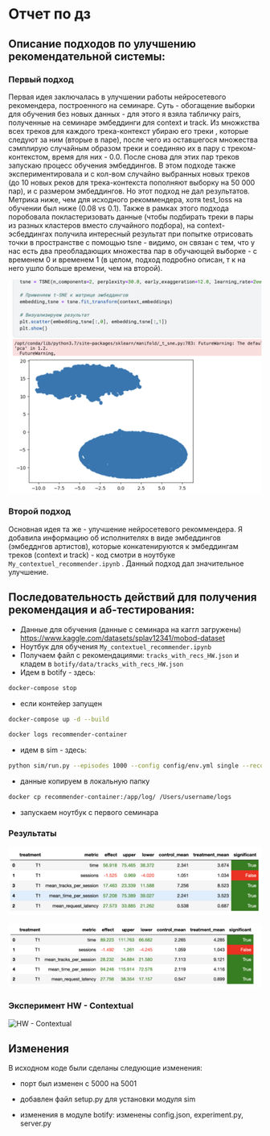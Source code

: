 # Отчет по дз

## Описание подходов по улучшению рекомендательной системы:

### Первый подход
Первая идея заключалась в улучшении работы нейросетевого рекомендера, построенного на семинаре. Суть - обогащение выборки для обучения без новых данных - для этого я взяла табличку pairs, полученные на семинаре эмбеддинги для context и track. Из множкства всех треков для каждого трека-контекст убираю его треки , которые следуют за ним (вторые в паре), после чего из оставшегося множества сэмплирую случайным образом треки и соединяю их в пару с треком-контекстом, время для них - 0.0. После снова для этих пар треков запускаю процесс обучения эмбеддингов. В этом подходе также экспериментировала и с кол-вом случайно выбранных новых треков (до 10 новых реков для трека-контекста пополняют выборку на 50 000 пар), и с размером эмбеддингов. Но этот подход не дал результатов. Метрика ниже, чем для исходного рекоммендера, хотя test_loss на обучении был ниже (0.08 vs 0.1). Также в рамках этого подхода поробовала покластеризовать данные (чтобы подбирать треки в пары из разных кластеров вместо случайного подбора), на context-эсбеддингах получила интересный результат при попытке отрисовать точки в пространстве с помощью tsne  - видимо, он связан с тем, что у нас есть два преобладающих множества пар в обучающей выборке - с временем 0 и временем 1 (в целом, подход подробно описан, т к на него ушло больше времени, чем на второй).

![tsne](https://github.com/IrinaPugaeva/MADE_recsys/blob/master/3.png)

### Второй подход
Основная идея та же - улучшение нейросетевого рекоммендера. Я добавила информацию об исполнителях в виде эмбеддингов (эмбедднгов артистов), которые конкатенируются к эмбеддингам треков (context и track) - код смотри в ноутбуке `My_contextuel_recommender.ipynb` . Данный подход дал значительное улучшение.

## Последовательность действий для получения рекомендация и аб-тестирования:
 - Данные для обучения (данные с семинара на каггл загружены) https://www.kaggle.com/datasets/splav12341/mobod-dataset
 - Ноутбук для обучения `My_contextuel_recommender.ipynb`
 - Получаем файл с рекомендациями: `tracks_with_recs_HW.json` и кладем в `botify/data/tracks_with_recs_HW.json`
 - Идем в botify - здесь:
 ```sh
 docker-compose stop
 ``` 
 - если контейер запущен
 ```sh
 docker-compose up -d --build 
 ``` 
 ```sh
 docker logs recommender-container
 ``` 
 - идем в sim - здесь:
 ```sh
 python sim/run.py --episodes 1000 --config config/env.yml single --recommender remote --seed 31337  
 ```
 - данные копируем в локальную папку
 ```sh
 docker cp recommender-container:/app/log/ /Users/username/logs
 ```
 - запускаем ноутбук с первого семинара
### Результаты 
 ![было](https://github.com/IrinaPugaeva/MADE_recsys/blob/master/1.png)

 ![стало](https://github.com/IrinaPugaeva/MADE_recsys/blob/master/2.png)

 ### Эксперимент HW - Contextual

 ![HW - Contextual](https://github.com/IrinaPugaeva/MADE_recsys/blob/hw/4.png)

## Изменения
В исходном коде были сделаны следующие изменения:

 - порт был изменен с 5000 на 5001

 - добавлен файл setup.py для установки модуля sim

 - изменения в модуле botify: изменены config.json, experiment.py, server.py